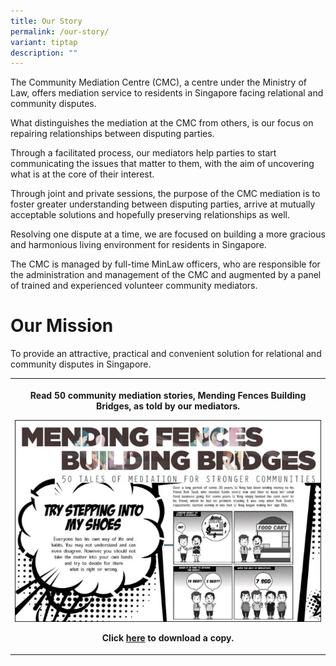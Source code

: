 ```yaml
---
title: Our Story
permalink: /our-story/
variant: tiptap
description: ""
---
```

<p></p>
<p>The Community Mediation Centre (CMC), a centre under the Ministry of Law,
offers mediation service to residents in Singapore facing relational and
community disputes.</p>
<p>What distinguishes the mediation at the CMC from others, is our focus
on repairing relationships between disputing parties.</p>
<p>Through a facilitated process, our mediators help parties to start communicating
the issues that matter to them, with the aim of uncovering what is at the
core of their interest.</p>
<p>Through joint and private sessions, the purpose of the CMC mediation is
to foster greater understanding between disputing parties, arrive at mutually
acceptable solutions and hopefully preserving relationships as well. &nbsp;</p>
<p>Resolving one dispute at a time, we are focused on building a more gracious
and harmonious living environment for residents in Singapore.</p>
<p>The CMC is managed by full-time MinLaw officers, who are responsible for
the administration and management of the CMC and augmented by a panel of
trained and experienced volunteer community mediators.</p>
<h1>Our Mission</h1>
<p>To provide an attractive, practical and convenient solution for relational
and community disputes in Singapore.</p>
<p></p>
<p></p>
<table style="minWidth: 75px">
<colgroup>
<col>
<col>
<col>
</colgroup>
<tbody>
<tr>
<th rowspan="3" colspan="3">
<p>Read 50 community mediation stories, Mending Fences Building Bridges,
as told by our mediators.</p>
<p></p>
<div class="isomer-image-wrapper">
<img style="width: 100%" height="auto" width="100%" alt="" src="/images/1448512173351.jpg">
</div>
<p>Click <a href="/files/Mending_Fences__Building_Bridges.pdf" rel="noopener nofollow" target="_blank">here</a> to
download a copy.</p>
</th>
</tr>
<tr></tr>
<tr></tr>
</tbody>
</table>
<p></p>
<p></p>
<p></p>